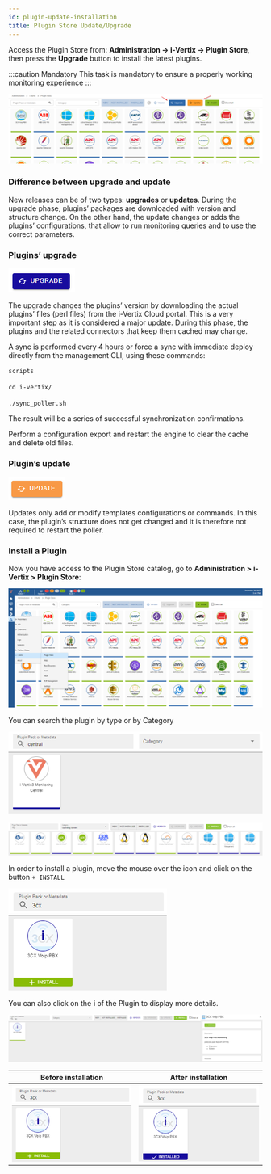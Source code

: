 ```yaml
---
id: plugin-update-installation
title: Plugin Store Update/Upgrade
---
```


Access the Plugin Store from: **Administration -> i-Vertix -> Plugin Store**, then press the **Upgrade** button to install the latest plugins.

:::caution Mandatory
This task is mandatory to ensure a properly working monitoring experience
:::

![image](../../assets/before-you-start/plugin-store-update.png)

### Difference between upgrade and update

New releases can be of two types: **upgrades** or **updates**. During the upgrade phase, plugins’ packages are downloaded with version and structure change. On the other hand, the update changes or adds the plugins’ configurations, that allow to run monitoring queries and to use the correct parameters.  

### Plugins’ upgrade

![image](../../assets/monitoring-resources/monitoring-basics/upg-pp.png)

The upgrade changes the plugins’ version by downloading the actual plugins’ files (perl files) from the i-Vertix Cloud portal. This is a very important step as it is considered a major update. During this phase, the plugins and the related connectors that keep them cached may change. 

A sync is performed every 4 hours or force a sync with immediate deploy directly from the management CLI, using these commands:

```
scripts

cd i-vertix/

./sync_poller.sh
```

The result will be a series of successful synchronization confirmations. 

Perform a configuration export and restart the engine to clear the cache and delete old files. 
 

### Plugin’s update

![image](../../assets/monitoring-resources/monitoring-basics/upd-pp.png)

Updates only add or modify templates configurations or commands. In this case, the plugin’s structure does not get changed and it is therefore not required to restart the poller. 

### Install a Plugin

Now you have access to the Plugin Store catalog, go to **Administration > i-Vertix > Plugin Store**:

![image](../../assets/monitoring-resources/monitoring-basics/ps-list.png)

You can search the plugin by type or by Category

![Central Plugin](../../assets/monitoring-resources/monitoring-basics/central-pp.png)

![Category](../../assets/monitoring-resources/monitoring-basics/os-pp.png)

In order to install a plugin, move the mouse over the icon and click on the button ``+ INSTALL``

![image](../../assets/monitoring-resources/monitoring-basics/install-pp.png)

You can also click on the **i** of the Plugin to display more details.

![image](../../assets/monitoring-resources/monitoring-basics/info-pp.png)

| **Before installation**                                                      | **After installation**                                                             |
|------------------------------------------------------------------------------|------------------------------------------------------------------------------------|
| ![image](../../assets/monitoring-resources/monitoring-basics/install-pp.png) | ![image](../../assets/monitoring-resources/monitoring-basics/after-install-pp.png) |